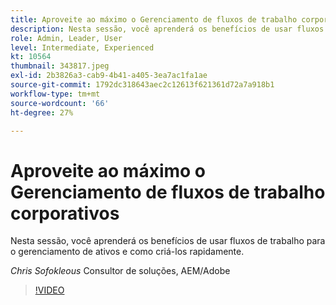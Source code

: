 ```yaml
---
title: Aproveite ao máximo o Gerenciamento de fluxos de trabalho corporativos
description: Nesta sessão, você aprenderá os benefícios de usar fluxos de trabalho para o gerenciamento de ativos e como criá-los rapidamente.
role: Admin, Leader, User
level: Intermediate, Experienced
kt: 10564
thumbnail: 343817.jpeg
exl-id: 2b3826a3-cab9-4b41-a405-3ea7ac1fa1ae
source-git-commit: 1792dc318643aec2c12613f621361d72a7a918b1
workflow-type: tm+mt
source-wordcount: '66'
ht-degree: 27%

---
```


# Aproveite ao máximo o Gerenciamento de fluxos de trabalho corporativos

Nesta sessão, você aprenderá os benefícios de usar fluxos de trabalho para o gerenciamento de ativos e como criá-los rapidamente.

*Chris Sofokleous* Consultor de soluções, AEM/Adobe

>[!VIDEO](https://video.tv.adobe.com/v/343817/?quality=12&learn=on)
